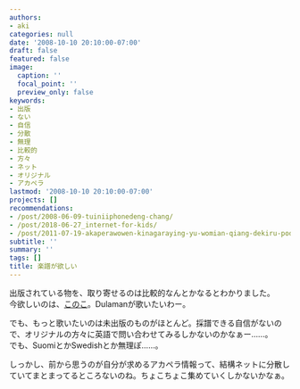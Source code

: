 ```yaml
---
authors:
- aki
categories: null
date: '2008-10-10 20:10:00-07:00'
draft: false
featured: false
image:
  caption: ''
  focal_point: ''
  preview_only: false
keywords:
- 出版
- ない
- 自信
- 分散
- 無理
- 比較的
- 方々
- ネット
- オリジナル
- アカペラ
lastmod: '2008-10-10 20:10:00-07:00'
projects: []
recommendations:
- /post/2008-06-09-tuiniiphonedeng-chang/
- /post/2018-06-27_internet-for-kids/
- /post/2011-07-19-akaperawowen-kinagaraying-yu-womian-qiang-dekiru-podcast-mouth-off/
subtitle: ''
summary: ''
tags: []
title: 楽譜が欲しい
---
```


出版されている物を、取り寄せるのは比較的なんとかなるとわかりました。  
今欲しいのは、[このこ](http://www.panamusica.co.jp/ja/product/6903/)。Dulamanが歌いたいわー。  
  
でも、もっと歌いたいのは未出版のものがほとんど。採譜できる自信がないので、オリジナルの方々に英語で問い合わせてみるしかないのかなぁー……。  
でも、SuomiとかSwedishとか無理ぽ……。  
  
  
しっかし、前から思うのが自分が求めるアカペラ情報って、結構ネットに分散していてまとまってるところないのね。ちょこちょこ集めていくしかないかなぁ。